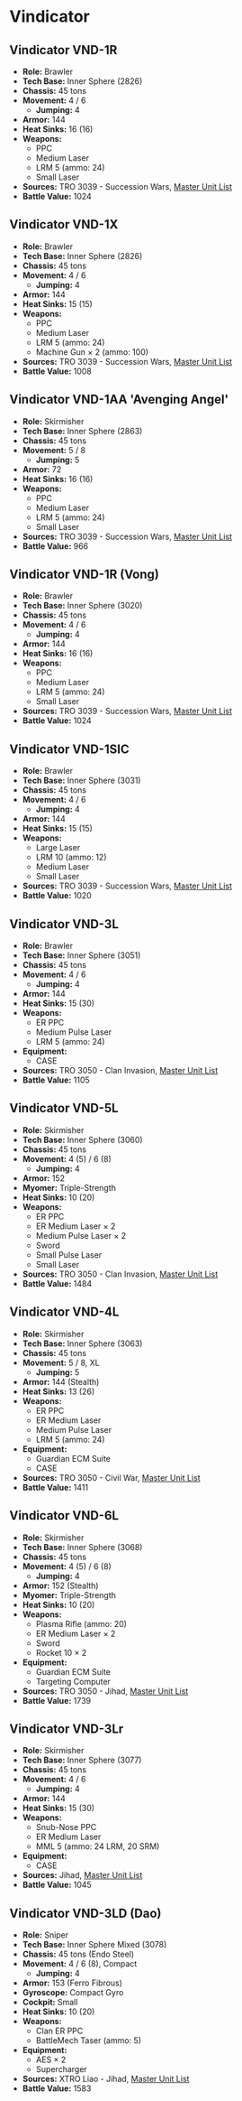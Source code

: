 # Vindicator
## Vindicator VND-1R
- **Role:** Brawler
- **Tech Base:** Inner Sphere (2826)
- **Chassis:** 45 tons
- **Movement:** 4 / 6
  - **Jumping:** 4
- **Armor:** 144
- **Heat Sinks:** 16 (16)
- **Weapons:**
  - PPC
  - Medium Laser
  - LRM 5 (ammo: 24)
  - Small Laser
- **Sources:** TRO 3039 - Succession Wars, [Master Unit List](http://masterunitlist.info/Unit/Details/3422/vindicator-vnd-1r)
- **Battle Value:** 1024

## Vindicator VND-1X
- **Role:** Brawler
- **Tech Base:** Inner Sphere (2826)
- **Chassis:** 45 tons
- **Movement:** 4 / 6
  - **Jumping:** 4
- **Armor:** 144
- **Heat Sinks:** 15 (15)
- **Weapons:**
  - PPC
  - Medium Laser
  - LRM 5 (ammo: 24)
  - Machine Gun × 2 (ammo: 100)
- **Sources:** TRO 3039 - Succession Wars, [Master Unit List](http://masterunitlist.info/Unit/Details/3425/vindicator-vnd-1x)
- **Battle Value:** 1008

## Vindicator VND-1AA 'Avenging Angel'
- **Role:** Skirmisher
- **Tech Base:** Inner Sphere (2863)
- **Chassis:** 45 tons
- **Movement:** 5 / 8
  - **Jumping:** 5
- **Armor:** 72
- **Heat Sinks:** 16 (16)
- **Weapons:**
  - PPC
  - Medium Laser
  - LRM 5 (ammo: 24)
  - Small Laser
- **Sources:** TRO 3039 - Succession Wars, [Master Unit List](http://masterunitlist.info/Unit/Details/3421/vindicator-vnd-1aa-avenging-angel)
- **Battle Value:** 966

## Vindicator VND-1R (Vong)
- **Role:** Brawler
- **Tech Base:** Inner Sphere (3020)
- **Chassis:** 45 tons
- **Movement:** 4 / 6
  - **Jumping:** 4
- **Armor:** 144
- **Heat Sinks:** 16 (16)
- **Weapons:**
  - PPC
  - Medium Laser
  - LRM 5 (ammo: 24)
  - Small Laser
- **Sources:** TRO 3039 - Succession Wars, [Master Unit List](http://masterunitlist.info/Unit/Details/3423/vindicator-vnd-1r-vong)
- **Battle Value:** 1024

## Vindicator VND-1SIC
- **Role:** Brawler
- **Tech Base:** Inner Sphere (3031)
- **Chassis:** 45 tons
- **Movement:** 4 / 6
  - **Jumping:** 4
- **Armor:** 144
- **Heat Sinks:** 15 (15)
- **Weapons:**
  - Large Laser
  - LRM 10 (ammo: 12)
  - Medium Laser
  - Small Laser
- **Sources:** TRO 3039 - Succession Wars, [Master Unit List](http://masterunitlist.info/Unit/Details/3424/vindicator-vnd-1sic)
- **Battle Value:** 1020

## Vindicator VND-3L
- **Role:** Brawler
- **Tech Base:** Inner Sphere (3051)
- **Chassis:** 45 tons
- **Movement:** 4 / 6
  - **Jumping:** 4
- **Armor:** 144
- **Heat Sinks:** 15 (30)
- **Weapons:**
  - ER PPC
  - Medium Pulse Laser
  - LRM 5 (ammo: 24)
- **Equipment:**
  - CASE
- **Sources:** TRO 3050 - Clan Invasion, [Master Unit List](http://masterunitlist.info/Unit/Details/3426/vindicator-vnd-3l)
- **Battle Value:** 1105

## Vindicator VND-5L
- **Role:** Skirmisher
- **Tech Base:** Inner Sphere (3060)
- **Chassis:** 45 tons
- **Movement:** 4 (5) / 6 (8)
  - **Jumping:** 4
- **Armor:** 152
- **Myomer:** Triple-Strength
- **Heat Sinks:** 10 (20)
- **Weapons:**
  - ER PPC
  - ER Medium Laser × 2
  - Medium Pulse Laser × 2
  - Sword
  - Small Pulse Laser
  - Small Laser
- **Sources:** TRO 3050 - Clan Invasion, [Master Unit List](http://masterunitlist.info/Unit/Details/3430/vindicator-vnd-5l)
- **Battle Value:** 1484

## Vindicator VND-4L
- **Role:** Skirmisher
- **Tech Base:** Inner Sphere (3063)
- **Chassis:** 45 tons
- **Movement:** 5 / 8, XL
  - **Jumping:** 5
- **Armor:** 144 (Stealth)
- **Heat Sinks:** 13 (26)
- **Weapons:**
  - ER PPC
  - ER Medium Laser
  - Medium Pulse Laser
  - LRM 5 (ammo: 24)
- **Equipment:**
  - Guardian ECM Suite
  - CASE
- **Sources:** TRO 3050 - Civil War, [Master Unit List](http://masterunitlist.info/Unit/Details/3429/vindicator-vnd-4l)
- **Battle Value:** 1411

## Vindicator VND-6L
- **Role:** Skirmisher
- **Tech Base:** Inner Sphere (3068)
- **Chassis:** 45 tons
- **Movement:** 4 (5) / 6 (8)
  - **Jumping:** 4
- **Armor:** 152 (Stealth)
- **Myomer:** Triple-Strength
- **Heat Sinks:** 10 (20)
- **Weapons:**
  - Plasma Rifle (ammo: 20)
  - ER Medium Laser × 2
  - Sword
  - Rocket 10 × 2
- **Equipment:**
  - Guardian ECM Suite
  - Targeting Computer
- **Sources:** TRO 3050 - Jihad, [Master Unit List](http://masterunitlist.info/Unit/Details/3431/vindicator-vnd-6l)
- **Battle Value:** 1739

## Vindicator VND-3Lr
- **Role:** Skirmisher
- **Tech Base:** Inner Sphere (3077)
- **Chassis:** 45 tons
- **Movement:** 4 / 6
  - **Jumping:** 4
- **Armor:** 144
- **Heat Sinks:** 15 (30)
- **Weapons:**
  - Snub-Nose PPC
  - ER Medium Laser
  - MML 5 (ammo: 24 LRM, 20 SRM)
- **Equipment:**
  - CASE
- **Sources:** Jihad, [Master Unit List](http://masterunitlist.info/Unit/Details/3428/vindicator-vnd-3lr)
- **Battle Value:** 1045

## Vindicator VND-3LD (Dao)
- **Role:** Sniper
- **Tech Base:** Inner Sphere Mixed (3078)
- **Chassis:** 45 tons (Endo Steel)
- **Movement:** 4 / 6 (8), Compact
  - **Jumping:** 4
- **Armor:** 153 (Ferro Fibrous)
- **Gyroscope:** Compact Gyro
- **Cockpit:** Small
- **Heat Sinks:** 10 (20)
- **Weapons:**
  - Clan ER PPC
  - BattleMech Taser (ammo: 5)
- **Equipment:**
  - AES × 2
  - Supercharger
- **Sources:** XTRO Liao - Jihad, [Master Unit List](http://masterunitlist.info/Unit/Details/3427/vindicator-vnd-3ld-dao)
- **Battle Value:** 1583

